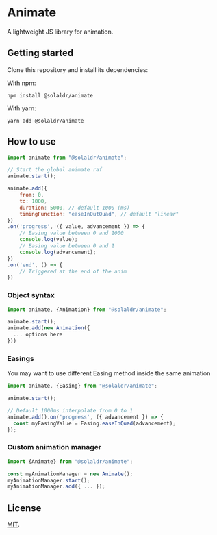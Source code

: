 # Animate

A lightweight JS library for animation.

## Getting started

Clone this repository and install its dependencies:

With npm:
```
npm install @solaldr/animate
```

With yarn:
```
yarn add @solaldr/animate
```

## How to use

``` javascript
import animate from "@solaldr/animate";

// Start the global animate raf 
animate.start();

animate.add({
    from: 0,
    to: 1000,
    duration: 5000, // default 1000 (ms)
    timingFunction: "easeInOutQuad", // default "linear"
})
.on('progress', ({ value, advancement }) => {
    // Easing value between 0 and 1000
    console.log(value); 
    // Easing value between 0 and 1
    console.log(advancement); 
})
.on('end', () => {
    // Triggered at the end of the anim
})
```

### Object syntax
``` javascript
import animate, {Animation} from "@solaldr/animate";

animate.start();
animate.add(new Animation({
  ... options here
}))
```

### Easings

You may want to use different Easing method inside the same animation

``` javascript
import animate, {Easing} from "@solaldr/animate";

animate.start();

// Default 1000ms interpolate from 0 to 1
animate.add().on('progress', ({ advancement }) => {
  const myEasingValue = Easing.easeInQuad(advancement);
});
```

### Custom animation manager
``` javascript
import {Animate} from "@solaldr/animate";

const myAnimationManager = new Animate();
myAnimationManager.start();
myAnimationManager.add({ ... });
```

## License

[MIT](LICENSE).
